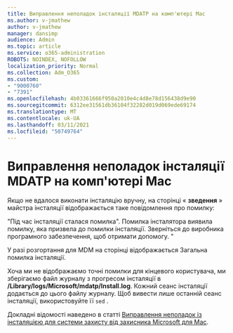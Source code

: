 ```yaml
---
title: Виправлення неполадок інсталяції MDATP на комп'ютері Mac
ms.author: v-jmathew
author: v-jmathew
manager: dansimp
audience: Admin
ms.topic: article
ms.service: o365-administration
ROBOTS: NOINDEX, NOFOLLOW
localization_priority: Normal
ms.collection: Adm_O365
ms.custom:
- "9000760"
- "7391"
ms.openlocfilehash: 4b03361666f950a2010e4c4d8e78d156438d9e90
ms.sourcegitcommit: 6312ee31561db36104f32282d019d069ede69174
ms.translationtype: MT
ms.contentlocale: uk-UA
ms.lasthandoff: 03/11/2021
ms.locfileid: "50749764"
---
```

# <a name="troubleshoot-mdatp-installation-problems-on-a-mac"></a>Виправлення неполадок інсталяції MDATP на комп'ютері Mac

Якщо не вдалося виконати інсталяцію вручну, на сторінці « **зведення** » майстра інсталяції відображається таке повідомлення про помилку:

"Під час інсталяції сталася помилка". Помилка інсталятора виявила помилку, яка призвела до помилки інсталяції. Зверніться до виробника програмного забезпечення, щоб отримати допомогу. "

У разі розгортання для MDM на сторінці відображається Загальна помилка інсталяції.

Хоча ми не відображаємо точні помилки для кінцевого користувача, ми зберігаємо файл журналу з прогресом інсталяції в **/Library/logs/Microsoft/mdatp/Install.log**. Кожний сеанс інсталяції додається до цього файлу журналу. Щоб вивести лише останній сеанс інсталяції, використовуйте її `sed` .

Докладні відомості наведено в статті [Виправлення неполадок із інсталяцією для системи захисту від захисника Microsoft для Mac](https://go.microsoft.com/fwlink/?linkid=2144615).
